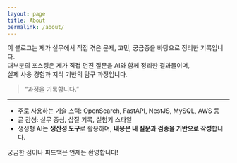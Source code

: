 ```yaml
---
layout: page
title: About
permalink: /about/
---
```


이 블로그는 제가 실무에서 직접 겪은 문제, 고민, 궁금증을 바탕으로 정리한 기록입니다.  
대부분의 포스팅은 제가 직접 던진 질문을 AI와 함께 정리한 결과물이며,  
실제 사용 경험과 지식 기반의 탐구 과정입니다.

> “과정을 기록합니다.”

---

- 주로 사용하는 기술 스택: OpenSearch, FastAPI, NestJS, MySQL, AWS 등
- 글 감성: 실무 중심, 삽질 기록, 실험기 스타일
- 생성형 AI는 **생산성 도구**로 활용하며, **내용은 내 질문과 검증을 기반으로 작성**합니다.

궁금한 점이나 피드백은 언제든 환영합니다!
